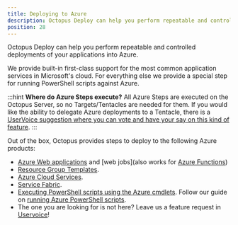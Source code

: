 ```yaml
---
title: Deploying to Azure
description: Octopus Deploy can help you perform repeatable and controlled deployments of your applications into Azure.
position: 28
---
```


Octopus Deploy can help you perform repeatable and controlled deployments of your applications into Azure.

We provide built-in first-class support for the most common application services in Microsoft's cloud. For everything else we provide a special step for running PowerShell scripts against Azure.

:::hint
**Where do Azure Steps execute?**
All Azure Steps are executed on the Octopus Server, so no Targets/Tentacles are needed for them. If you would like the ability to delegate Azure deployments to a Tentacle, there is a [UserVoice suggestion where you can vote and have your say on this kind of feature](https://octopusdeploy.uservoice.com/forums/170787-general/suggestions/6316906-support-run-on-any-tentacle-model-for-deployment).
:::

Out of the box, Octopus provides steps to deploy to the following Azure products:

- [Azure Web applications](/docs/deploying-applications/azure-deployments/deploying-a-package-to-an-azure-web-app/index.md) and [web jobs](also works for [Azure Functions](https://octopus.com/blog/azure-functions))
- [Resource Group Templates](/docs/deploying-applications/azure-deployments/resource-groups/index.md).
- [Azure Cloud Services](/docs/deploying-applications/azure-deployments/cloud-services/index.md).
- [Service Fabric](/docs/deploying-applications/azure-deployments/deploying-to-service-fabric/index.md).
- [Executing PowerShell scripts using the Azure cmdlets](/docs/deploying-applications/custom-scripts/azure-powershell-scripts.md). Follow our guide on [running Azure PowerShell scripts](/docs/deploying-applications/azure-deployments/running-azure-powershell/index.md).
- The one you are looking for is not here? Leave us a feature request in [Uservoice](https://octopusdeploy.uservoice.com/)!